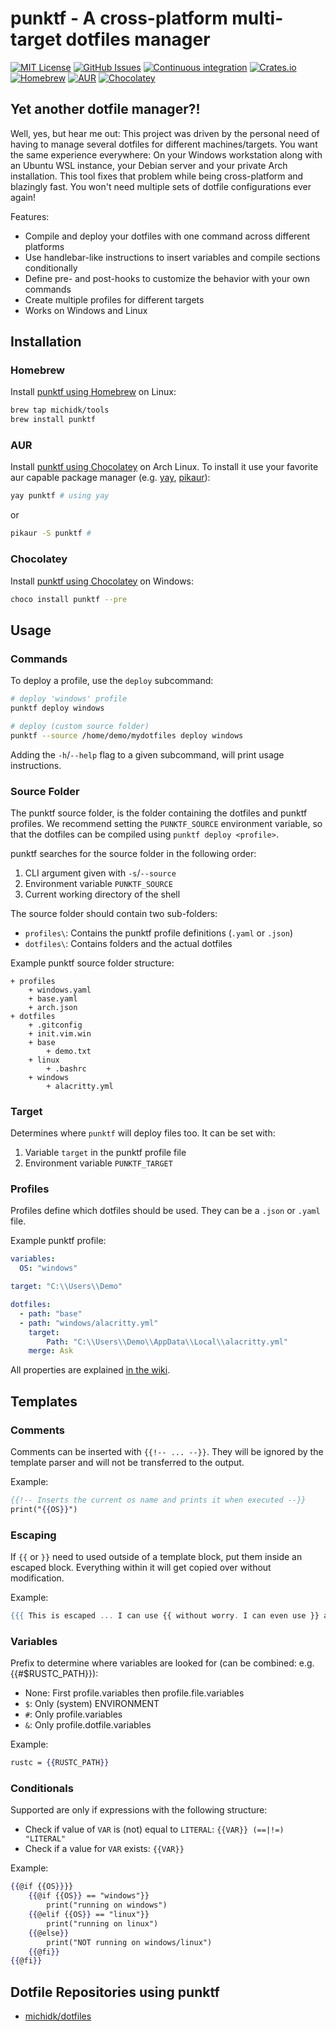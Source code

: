 # punktf - A cross-platform multi-target dotfiles manager
[![MIT License](https://img.shields.io/crates/l/punktf)](https://choosealicense.com/licenses/mit/) [![GitHub Issues](https://img.shields.io/github/issues/Shemnei/punktf)](https://github.com/Shemnei/punktf/issues?q=is%3Aissue+is%3Aopen+sort%3Aupdated-desc) [![Continuous integration](https://github.com/Shemnei/punktf/workflows/Continuous%20Integration/badge.svg)](https://github.com/Shemnei/punktf/actions) [![Crates.io](https://img.shields.io/crates/v/punktf)](https://crates.io/crates/punktf) [![Homebrew](https://img.shields.io/badge/dynamic/json.svg?url=https://raw.githubusercontent.com/michidk/homebrew-tools/main/Info/punktf.json&query=$.versions.stable&label=homebrew)](https://github.com/michidk/homebrew-tools/blob/main/Formula/punktf.rb) [![AUR](https://img.shields.io/aur/version/punktf)](https://aur.archlinux.org/packages/punktf) [![Chocolatey](https://img.shields.io/chocolatey/v/punktf?include_prereleases)](https://community.chocolatey.org/packages/punktf)

## Yet another dotfile manager?!

Well, yes, but hear me out: This project was driven by the personal need of having to manage several dotfiles for different machines/targets. You want the same experience everywhere: On your Windows workstation along with an Ubuntu WSL instance, your Debian server and your private Arch installation. This tool fixes that problem while being cross-platform and blazingly fast. You won't need multiple sets of dotfile configurations ever again!

Features:

- Compile and deploy your dotfiles with one command across different platforms
- Use handlebar-like instructions to insert variables and compile sections conditionally
- Define pre- and post-hooks to customize the behavior with your own commands
- Create multiple profiles for different targets
- Works on Windows and Linux

## Installation

### Homebrew

Install [punktf using Homebrew](https://github.com/michidk/homebrew-tools/blob/main/Formula/punktf.rb) on Linux:

```sh
brew tap michidk/tools
brew install punktf
```

### AUR

Install [punktf using Chocolatey](https://aur.archlinux.org/packages/punktf) on Arch Linux.
To install it use your favorite aur capable package manager (e.g. [yay](https://github.com/Jguer/yay), [pikaur](https://github.com/actionless/pikaur)):

```sh
yay punktf # using yay
```

or

```sh
pikaur -S punktf #
```

### Chocolatey

Install [punktf using Chocolatey](https://community.chocolatey.org/packages/punktf) on Windows:

```sh
choco install punktf --pre
```

## Usage

### Commands

To deploy a profile, use the `deploy` subcommand:

```sh
# deploy 'windows' profile
punktf deploy windows

# deploy (custom source folder)
punktf --source /home/demo/mydotfiles deploy windows
```

Adding the `-h`/`--help` flag to a given subcommand, will print usage instructions.

### Source Folder

The punktf source folder, is the folder containing the dotfiles and punktf profiles. We recommend setting the `PUNKTF_SOURCE` environment variable, so that the dotfiles can be compiled using `punktf deploy <profile>`.

punktf searches for the source folder in the following order:

1. CLI argument given with `-s`/`--source`
2. Environment variable `PUNKTF_SOURCE`
3. Current working directory of the shell

The source folder should contain two sub-folders:

* `profiles\`: Contains the punktf profile definitions (`.yaml` or `.json`)
* `dotfiles\`: Contains folders and the actual dotfiles

Example punktf source folder structure:

```ls
+ profiles
	+ windows.yaml
	+ base.yaml
	+ arch.json
+ dotfiles
	+ .gitconfig
	+ init.vim.win
	+ base
		+ demo.txt
	+ linux
		+ .bashrc
	+ windows
		+ alacritty.yml
```

### Target

Determines where `punktf` will deploy files too.
It can be set with:

1. Variable `target` in the punktf profile file
2. Environment variable `PUNKTF_TARGET`

### Profiles

Profiles define which dotfiles should be used. They can be a `.json` or `.yaml` file.

Example punktf profile:

```yaml
variables:
  OS: "windows"

target: "C:\\Users\\Demo"

dotfiles:
  - path: "base"
  - path: "windows/alacritty.yml"
    target:
    	Path: "C:\\Users\\Demo\\AppData\\Local\\alacritty.yml"
    merge: Ask
```

All properties are explained [in the wiki](https://github.com/Shemnei/punktf/wiki/Profiles).

## Templates

### Comments

Comments can be inserted with `{{!-- ... --}}`. They will be ignored by the template
parser and will not be transferred to the output.

Example:

```handlebars
{{!-- Inserts the current os name and prints it when executed --}}
print("{{OS}}")
```

### Escaping

If `{{` or `}}` need to used outside of a template block, put them inside an
escaped block. Everything within it will get copied over without modification.

Example:

```handlebars
{{{ This is escaped ... I can use {{ without worry. I can even use }} and is still fine }}}
```

### Variables

Prefix to determine where variables are looked for (can be combined: e.g. {{#$RUSTC_PATH}}):

- None: First profile.variables then profile.file.variables
- `$`: Only (system) ENVIRONMENT
- `#`: Only profile.variables
- `&`: Only profile.dotfile.variables

Example:

```handlebars
rustc = {{RUSTC_PATH}}
```

### Conditionals

Supported are only if expressions with the following structure:

- Check if value of `VAR` is (not) equal to `LITERAL`: `{{VAR}} (==|!=) "LITERAL"`
- Check if a value for `VAR` exists: `{{VAR}}`

Example:

```handlebars
{{@if {{OS}}}}
	{{@if {{OS}} == "windows"}}
		print("running on windows")
	{{@elif {{OS}} == "linux"}}
		print("running on linux")
	{{@else}}
		print("NOT running on windows/linux")
	{{@fi}}
{{@fi}}
```

## Dotfile Repositories using punktf

- [michidk/dotfiles](https://gitlab.com/michidk/dotfiles)
